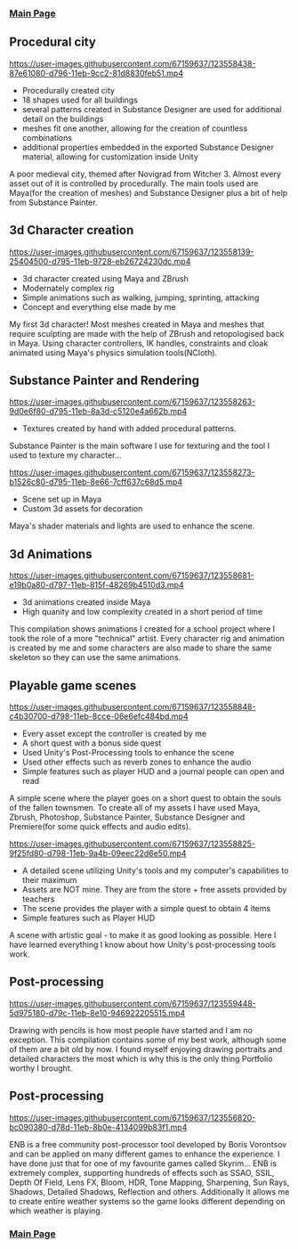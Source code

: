 ### [Main Page](https://kostadinhdz.github.io/Kostadin-Hadzhidinev/)

## Procedural city

https://user-images.githubusercontent.com/67159637/123558438-87e61080-d796-11eb-9cc2-81d8830feb51.mp4

- Procedurally created city
- 18 shapes used for all buildings
- several patterns created in Substance Designer are used for additional detail on the buildings
- meshes fit one another, allowing for the creation of countless combinations
- additional properties embedded in the exported Substance Designer material, allowing for customization inside Unity

A poor medieval city, themed after Novigrad from Witcher 3. Almost every asset out of it is controlled by procedurally. The main tools used are Maya(for the creation of meshes) and Substance Designer plus a bit of help from Substance Painter. 

## 3d Character creation

https://user-images.githubusercontent.com/67159637/123558139-25404500-d795-11eb-9728-eb26724230dc.mp4

- 3d character created using Maya and ZBrush
- Modernately complex rig
- Simple animations such as walking, jumping, sprinting, attacking
- Concept and everything else made by me

My first 3d character! Most meshes created in Maya and meshes that require sculpting are made with the help of ZBrush and retopologised back in Maya. Using character controllers, IK handles, constraints and cloak animated using Maya's physics simulation tools(NCloth).

## Substance Painter and Rendering

https://user-images.githubusercontent.com/67159637/123558263-9d0e6f80-d795-11eb-8a3d-c5120e4a662b.mp4

- Textures created by hand with added procedural patterns.

Substance Painter is the main software I use for texturing and the tool I used to texture my character...

https://user-images.githubusercontent.com/67159637/123558273-b1526c80-d795-11eb-8e66-7cff637c68d5.mp4

- Scene set up in Maya
- Custom 3d assets for decoration

Maya's shader materials and lights are used to enhance the scene.

## 3d Animations

https://user-images.githubusercontent.com/67159637/123558681-e19b0a80-d797-11eb-815f-48269b4510d3.mp4

- 3d animations created inside Maya
- High quanity and low complexity created in a short period of time

This compilation shows animations I created for a school project where I took the role of a more "technical" artist. Every character rig and animation is created by me and some characters are also made to share the same skeleton so they can use the same animations.

## Playable game scenes

https://user-images.githubusercontent.com/67159637/123558848-c4b30700-d798-11eb-8cce-06e6efc484bd.mp4

- Every asset except the controller is created by me
- A short quest with a bonus side quest
- Used Unity's Post-Processing tools to enhance the scene
- Used other effects such as reverb zones to enhance the audio
- Simple features such as player HUD and a journal people can open and read

A simple scene where the player goes on a short quest to obtain the souls of the fallen townsmen. To create all of my assets I have used Maya, Zbrush, Photoshop, Substance Painter, Substance Designer and Premiere(for some quick effects and audio edits).

https://user-images.githubusercontent.com/67159637/123558825-9f25fd80-d798-11eb-9a4b-09eec22d6e50.mp4

- A detailed scene utilizing Unity's tools and my computer's capabilities to their maximum
- Assets are NOT mine. They are from the store + free assets provided by teachers
- The scene provides the player with a simple quest to obtain 4 items
- Simple features such as Player HUD

A scene with artistic goal - to make it as good looking as possible. Here I have learned everything I know about how Unity's post-processing tools work.

## Post-processing

https://user-images.githubusercontent.com/67159637/123559448-5d975180-d79c-11eb-8e10-946922205515.mp4

Drawing with pencils is how most people have started and I am no exception. This compilation contains some of my best work, although some of them are a bit old by now. I found myself enjoying drawing portraits and detailed characters the most which is why this is the only thing Portfolio worthy I brought. 

## Post-processing

https://user-images.githubusercontent.com/67159637/123556820-bc090380-d78d-11eb-8b0e-4134099b83f1.mp4

ENB is a free community post-processor tool developed by Boris Vorontsov and can be applied on many different games to enhance the experience. I have done just that for one of my favourite games called Skyrim... ENB is extremely complex, supporting hundreds of effects such as SSAO, SSIL, Depth Of Field, Lens FX, Bloom, HDR, Tone Mapping, Sharpening, Sun Rays, Shadows, Detailed Shadows, Reflection and others. Additionally it allows me to create entire weather systems so the game looks different depending on which weather is playing.

### [Main Page](https://kostadinhdz.github.io/Kostadin-Hadzhidinev/)
